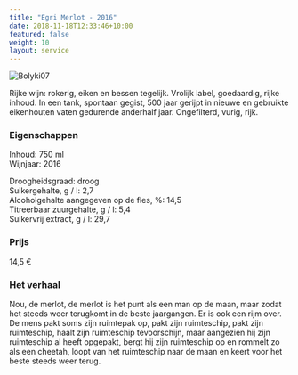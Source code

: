 ```yaml
---
title: "Egri Merlot - 2016"
date: 2018-11-18T12:33:46+10:00
featured: false
weight: 10
layout: service
---
```

![Bolyki07](/images/bolyki07.png)

Rijke wijn: rokerig, eiken en bessen tegelijk. Vrolijk label, goedaardig, rijke inhoud. In
een tank, spontaan gegist, 500 jaar gerijpt in nieuwe en gebruikte eikenhouten vaten
gedurende anderhalf jaar. Ongefilterd, vurig, rijk.

### Eigenschappen  

Inhoud: 750 ml  
Wijnjaar: 2016  

Droogheidsgraad: droog  
Suikergehalte, g / l: 2,7  
Alcoholgehalte aangegeven op de fles, %: 14,5  
Titreerbaar zuurgehalte, g / l: 5,4  
Suikervrij extract, g / l: 29,7

### Prijs

14,5 €

### Het verhaal

Nou, de merlot, de merlot is het punt als een man op de maan, maar zodat het steeds
weer terugkomt in de beste jaargangen. Er is ook een rijm over. De mens pakt soms
zijn ruimtepak op, pakt zijn ruimteschip, pakt zijn ruimteschip, haalt zijn ruimteschip
tevoorschijn, maar aangezien hij zijn ruimteschip al heeft opgepakt, bergt hij zijn
ruimteschip op en rommelt zo als een cheetah, loopt van het ruimteschip naar de maan
en keert voor het beste steeds weer terug.
